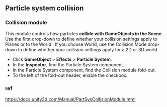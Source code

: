 ## Particle system collision

### Collision module

This module controls how particles **collide with GameObjects in the Scene**. Use the first drop-down to define whether your collision settings apply to Planes or to the World
. If you choose World, use the Collision Mode drop-down to define whether your collision settings apply for a 2D or 3D world.

-   Click **GameObject** > **Effects** > **Particle System**.
-   In the **Inspector**, find the Particle System component.
-   In the Particle System component, find the Collision module fold-out.
-   To the left of the fold-out header, enable the checkbox.



### ref 
https://docs.unity3d.com/Manual/PartSysCollisionModule.html

